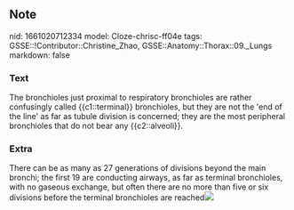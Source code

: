 ## Note
nid: 1661020712334
model: Cloze-chrisc-ff04e
tags: GSSE::!Contributor::Christine_Zhao, GSSE::Anatomy::Thorax::09._Lungs
markdown: false

### Text
The bronchioles just proximal to respiratory bronchioles are rather confusingly called {{c1::terminal}} bronchioles, but they are not the 'end of the line' as far as tubule division is concerned; they are the most peripheral bronchioles that do not bear any {{c2::alveoli}}.

### Extra
There can be as many as 27 generations of divisions beyond the main
bronchi; the first 19 are conducting airways, as far as terminal
bronchioles, with no gaseous exchange, but often there are no more
than five or six divisions before the terminal bronchioles are
reached<img src=
"paste-d3e19f952bdadd18cbe9775bb984cb9dc941a3dc.jpg">
